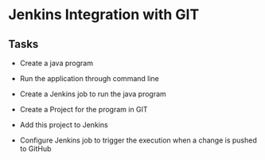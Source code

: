 # Jenkins Integration with GIT

## Tasks

-	Create a java program
		
-	Run the application through command line

-	Create a Jenkins job to run the java program

-	Create a Project for the program in GIT

-	Add this project to Jenkins

-	Configure Jenkins job to trigger the execution when a change is pushed to GitHub